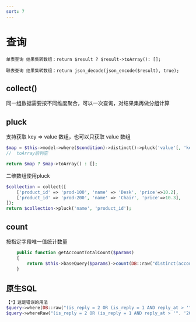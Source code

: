 ```yaml
---
sort: 7
---
```


# 查询

```tip
单表查询 结果集转数组：return $result ? $result->toArray(): [];

联表查询 结果集转数组：return json_decode(json_encode($result), true);
```

## collect()

同一组数据需要按不同维度聚合，可以一次查询，对结果集再做分组计算

## pluck

支持获取 key => value 数组，也可以只获取 value 数组

```php
$map = $this->model->where($condition)->distinct()->pluck('value'[, 'key']);
//  toArray前判空

return $map ? $map->toArray() : [];
```

二维数组使用pluck

```php
$collection = collect([
    ['product_id' => 'prod-100', 'name' => 'Desk', 'price'=>10.2],
    ['product_id' => 'prod-200', 'name' => 'Chair', 'price'=>10.3],
]);
return $collection->pluck('name', 'product_id');
```

## count

按指定字段唯一值统计数量
```php
    public function getAccountTotalCount($params)
    {
        return $this->baseQuery($params)->count(DB::raw("distinct(account_code)"));
    }
```

## 原生SQL

```php
【*】这是错误的用法
$query->where(DB::raw("(is_reply = 2 OR (is_reply = 1 AND reply_at > '". '2022-5-14 00:00:00' ."'))"));
$query->whereRaw("(is_reply = 2 OR (is_reply = 1 AND reply_at > '". '2022-5-14 00:00:00' ."'))");
```